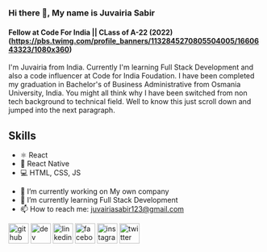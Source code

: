 ### Hi there 👋, My name is Juvairia Sabir
#### Fellow at Code For India || CLass of A-22 (2022) (https://pbs.twimg.com/profile_banners/1132845270805504005/1660643323/1080x360)

I'm Juvairia from India. Currently I'm learning Full Stack Development and also a code influencer at Code for India Foudation. I have been completed my graduation in Bachelor's of Business Administrative from Osmania University, India. You might all think why I have been switched from non tech background to technical field. Well to know this just scroll down and jumped into the next paragraph.

## Skills
* ⚛ React
* 📱 React Native
* 💻 HTML, CSS, JS

- 🔭 I’m currently working on My own company 
- 🌱 I’m currently learning Full Stack Development 
- 📫 How to reach me: juvairiasabir123@gmail.com 


[<img src='https://cdn.jsdelivr.net/npm/simple-icons@3.0.1/icons/github.svg' alt='github' height='40'>](https://github.com/https://github.com/juvairiasabir)  [<img src='https://cdn.jsdelivr.net/npm/simple-icons@3.0.1/icons/dev-dot-to.svg' alt='dev' height='40'>](https://dev.to/https://dev.to/juvairiasabir)  [<img src='https://cdn.jsdelivr.net/npm/simple-icons@3.0.1/icons/linkedin.svg' alt='linkedin' height='40'>](https://www.linkedin.com/in/https://www.linkedin.com/in/juvairia-sabir-450229176//)  [<img src='https://cdn.jsdelivr.net/npm/simple-icons@3.0.1/icons/facebook.svg' alt='facebook' height='40'>](https://www.facebook.com/https://www.facebook.com/juveria.sabir.39)  [<img src='https://cdn.jsdelivr.net/npm/simple-icons@3.0.1/icons/instagram.svg' alt='instagram' height='40'>](https://www.instagram.com/https://www.instagram.com/itsjuveriaa//)  [<img src='https://cdn.jsdelivr.net/npm/simple-icons@3.0.1/icons/twitter.svg' alt='twitter' height='40'>](https://twitter.com/https://twitter.com/SabirJuveria)  





